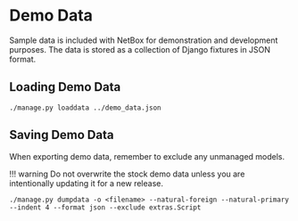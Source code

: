 # Demo Data

Sample data is included with NetBox for demonstration and development purposes. The data is stored as a collection of Django fixtures in JSON format.

## Loading Demo Data

```
./manage.py loaddata ../demo_data.json
```

## Saving Demo Data

When exporting demo data, remember to exclude any unmanaged models.

!!! warning
    Do not overwrite the stock demo data unless you are intentionally updating it for a new release.

```
./manage.py dumpdata -o <filename> --natural-foreign --natural-primary --indent 4 --format json --exclude extras.Script
```
